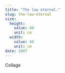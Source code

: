 ```yaml
---
title: "The law eternal."
slug: the-law-eternal
size:
  height:
    value: 40
    unit: cm
  width:
    value: 40
    unit: cm
date: 2007
---
```


Collage
